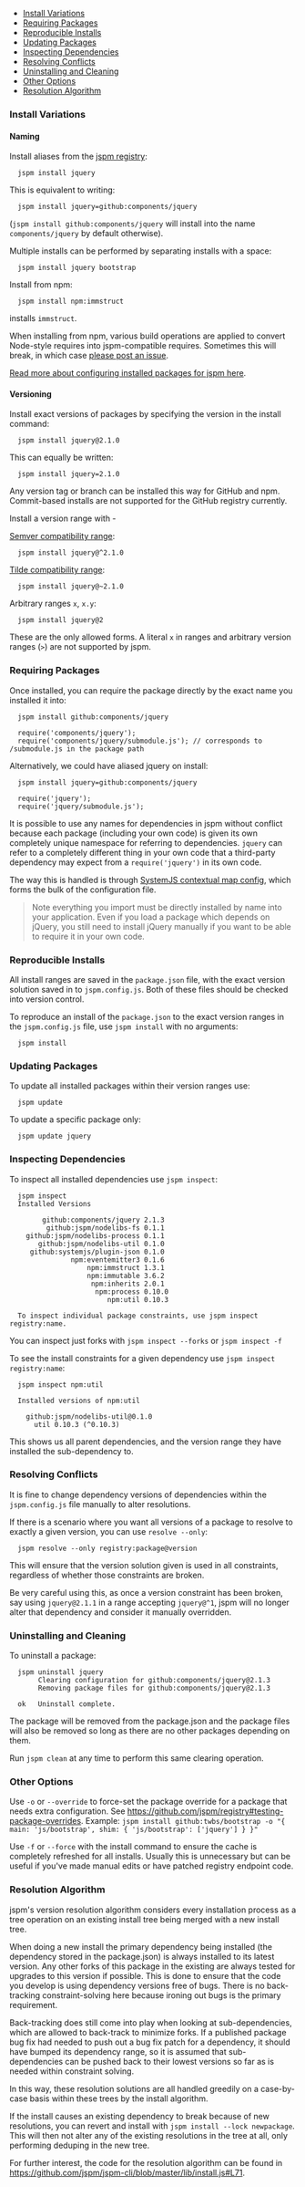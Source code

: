 * [Install Variations](#install-variations)
* [Requiring Packages](#requiring-packages)
* [Reproducible Installs](#reproducible-installs)
* [Updating Packages](#updating-packages)
* [Inspecting Dependencies](#inspecting-dependencies)
* [Resolving Conflicts](#resolving-conflicts)
* [Uninstalling and Cleaning](#uninstalling-and-cleaning)
* [Other Options](#other-options)
* [Resolution Algorithm](#resolution-algorithm)

### Install Variations

#### Naming

Install aliases from the [jspm registry](https://github.com/jspm/registry/blob/master/registry.json):

```
  jspm install jquery
```

This is equivalent to writing:

```
  jspm install jquery=github:components/jquery
```

(`jspm install github:components/jquery` will install into the name `components/jquery` by default otherwise).

Multiple installs can be performed by separating installs with a space:

```
  jspm install jquery bootstrap
```

Install from npm:

```
  jspm install npm:immstruct
```

installs `immstruct`.

When installing from npm, various build operations are applied to convert Node-style requires into jspm-compatible requires. Sometimes this will break, in which case [please post an issue](https://github.com/jspm/npm/issues).

[Read more about configuring installed packages for jspm here](https://github.com/jspm/registry/wiki/Configuring-Packages-for-jspm).

#### Versioning

Install exact versions of packages by specifying the version in the install command:

```
  jspm install jquery@2.1.0
```

This can equally be written:

```
  jspm install jquery=2.1.0
```

Any version tag or branch can be installed this way for GitHub and npm. Commit-based installs are not supported for the GitHub registry currently.

Install a version range with -

[Semver compatibility range](https://github.com/npm/node-semver#caret-ranges-123-025-004):

```
  jspm install jquery@^2.1.0
```

[Tilde compatibility range](https://github.com/npm/node-semver#tilde-ranges-123-12-1):

```
  jspm install jquery@~2.1.0
```

Arbitrary ranges `x`, `x.y`:

```
  jspm install jquery@2
```

These are the only allowed forms. A literal `x` in ranges and arbitrary version ranges (`>`) are not supported by jspm.

### Requiring Packages

Once installed, you can require the package directly by the exact name you installed it into:

```
  jspm install github:components/jquery
```

```
  require('components/jquery');
  require('components/jquery/submodule.js'); // corresponds to /submodule.js in the package path
```

Alternatively, we could have aliased jquery on install:

```
  jspm install jquery=github:components/jquery
```

```
  require('jquery');
  require('jquery/submodule.js');
```

It is possible to use any names for dependencies in jspm without conflict because each package (including your own code) is given its own completely unique namespace for referring to dependencies. `jquery` can refer to a completely different thing in your own code that a third-party dependency may expect from a `require('jquery')` in its own code.

The way this is handled is through [SystemJS contextual map config](https://github.com/systemjs/systemjs/wiki/Map-Configuration), which forms the bulk of the configuration file.

> Note everything you import must be directly installed by name into your application. Even if you load a package which depends on jQuery, you still need to install jQuery manually if you want to be able to require it in your own code.

### Reproducible Installs

All install ranges are saved in the `package.json` file, with the exact version solution saved in to `jspm.config.js`. Both of these files should be checked into version control.

To reproduce an install of the `package.json` to the exact version ranges in the `jspm.config.js` file, use `jspm install` with no arguments:

```
  jspm install
```

### Updating Packages

To update all installed packages within their version ranges use:

```
  jspm update
```

To update a specific package only:

```
  jspm update jquery
```

### Inspecting Dependencies

To inspect all installed dependencies use `jspm inspect`:

```
  jspm inspect
  Installed Versions

        github:components/jquery 2.1.3
         github:jspm/nodelibs-fs 0.1.1
    github:jspm/nodelibs-process 0.1.1
       github:jspm/nodelibs-util 0.1.0
     github:systemjs/plugin-json 0.1.0
               npm:eventemitter3 0.1.6
                   npm:immstruct 1.3.1
                   npm:immutable 3.6.2
                    npm:inherits 2.0.1
                     npm:process 0.10.0
                        npm:util 0.10.3

  To inspect individual package constraints, use jspm inspect registry:name.
```

You can inspect just forks with `jspm inspect --forks` or `jspm inspect -f`

To see the install constraints for a given dependency use `jspm inspect registry:name`:

```
  jspm inspect npm:util

  Installed versions of npm:util

    github:jspm/nodelibs-util@0.1.0
      util 0.10.3 (^0.10.3)
```

This shows us all parent dependencies, and the version range they have installed the sub-dependency to.

### Resolving Conflicts

It is fine to change dependency versions of dependencies within the `jspm.config.js` file manually to alter resolutions.

If there is a scenario where you want all versions of a package to resolve to exactly a given version, you can use `resolve --only`:

```
  jspm resolve --only registry:package@version
```

This will ensure that the version solution given is used in all constraints, regardless of whether those constraints are broken.

Be very careful using this, as once a version constraint has been broken, say using `jquery@2.1.1` in a range accepting `jquery@^1`, jspm will no longer alter that dependency and consider it manually overridden.

### Uninstalling and Cleaning

To uninstall a package:

```
  jspm uninstall jquery
       Clearing configuration for github:components/jquery@2.1.3
       Removing package files for github:components/jquery@2.1.3

  ok   Uninstall complete.
```

The package will be removed from the package.json and the package files will also be removed so long as there are no other packages depending on them.

Run `jspm clean` at any time to perform this same clearing operation.

### Other Options

Use `-o` or `--override` to force-set the package override for a package that needs extra configuration. See https://github.com/jspm/registry#testing-package-overrides.
Example:
`jspm install github:twbs/bootstrap -o "{ main: 'js/bootstrap', shim: { 'js/bootstrap': ['jquery'] } }"`

Use `-f` or `--force` with the install command to ensure the cache is completely refreshed for all installs. Usually this is unnecessary but can be useful if you've made manual edits or have patched registry endpoint code.

### Resolution Algorithm

jspm's version resolution algorithm considers every installation process as a tree operation on an existing install tree being merged with a new install tree.

When doing a new install the primary dependency being installed (the dependency stored in the package.json) is always installed to its latest version. Any other forks of this package in the existing are always tested for upgrades to this version if possible. This is done to ensure that the code you develop is using dependency versions free of bugs. There is no back-tracking constraint-solving here because ironing out bugs is the primary requirement.

Back-tracking does still come into play when looking at sub-dependencies, which are allowed to back-track to minimize forks. If a published package bug fix had needed to push out a bug fix patch for a dependency, it should have bumped its dependency range, so it is assumed that sub-dependencies can be pushed back to their lowest versions so far as is needed within constraint solving.

In this way, these resolution solutions are all handled greedily on a case-by-case basis within these trees by the install algorithm.

If the install causes an existing dependency to break because of new resolutions, you can revert and install with `jspm install --lock newpackage`. This will then not alter any of the existing resolutions in the tree at all, only performing deduping in the new tree.

For further interest, the code for the resolution algorithm can be found in https://github.com/jspm/jspm-cli/blob/master/lib/install.js#L71.
